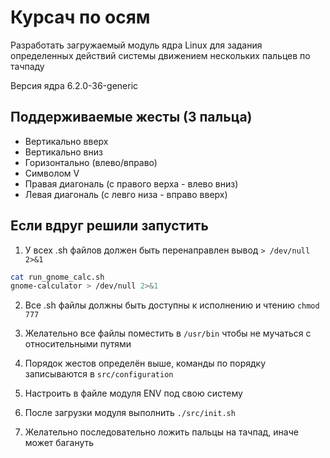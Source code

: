 # Курсач по осям
Разработать загружаемый модуль ядра Linux для задания определенных действий системы движением нескольких пальцев по тачпаду

Версия ядра 6.2.0-36-generic

## Поддерживаемые жесты (3 пальца)
* Вертикально вверх
* Вертикально вниз
* Горизонтально (влево/вправо)
* Символом V
* Правая диагональ (с правого верха - влево вниз)
* Левая диагональ (с левго низа - вправо вверх)

## Если вдруг решили запустить

1. У всех .sh файлов должен быть перенаправлен вывод `> /dev/null 2>&1`

```bash
cat run_gnome_calc.sh
gnome-calculator > /dev/null 2>&1
```

2. Все .sh файлы должны быть доступны к исполнению и чтению `chmod 777`

3. Желательно все файлы поместить в `/usr/bin` чтобы не мучаться с относительными путями

4. Порядок жестов определён выше, команды по порядку записываются в `src/configuration`

5. Настроить в файле модуля ENV под свою систему

6. После загрузки модуля выполнить `./src/init.sh`

7. Желательно последовательно ложить пальцы на тачпад, иначе может багануть
